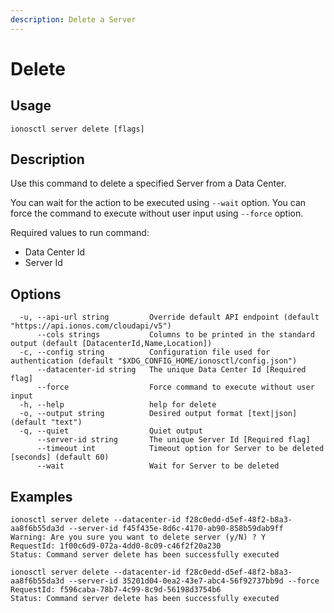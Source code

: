 ```yaml
---
description: Delete a Server
---
```


# Delete

## Usage

```text
ionosctl server delete [flags]
```

## Description

Use this command to delete a specified Server from a Data Center.

You can wait for the action to be executed using `--wait` option. You can force the command to execute without user input using `--force` option.

Required values to run command:

* Data Center Id
* Server Id

## Options

```text
  -u, --api-url string         Override default API endpoint (default "https://api.ionos.com/cloudapi/v5")
      --cols strings           Columns to be printed in the standard output (default [DatacenterId,Name,Location])
  -c, --config string          Configuration file used for authentication (default "$XDG_CONFIG_HOME/ionosctl/config.json")
      --datacenter-id string   The unique Data Center Id [Required flag]
      --force                  Force command to execute without user input
  -h, --help                   help for delete
  -o, --output string          Desired output format [text|json] (default "text")
  -q, --quiet                  Quiet output
      --server-id string       The unique Server Id [Required flag]
      --timeout int            Timeout option for Server to be deleted [seconds] (default 60)
      --wait                   Wait for Server to be deleted
```

## Examples

```text
ionosctl server delete --datacenter-id f28c0edd-d5ef-48f2-b8a3-aa8f6b55da3d --server-id f45f435e-8d6c-4170-ab90-858b59dab9ff 
Warning: Are you sure you want to delete server (y/N) ? Y
RequestId: 1f00c6d9-072a-4dd0-8c09-c46f2f20a230
Status: Command server delete has been successfully executed

ionosctl server delete --datacenter-id f28c0edd-d5ef-48f2-b8a3-aa8f6b55da3d --server-id 35201d04-0ea2-43e7-abc4-56f92737bb9d --force 
RequestId: f596caba-78b7-4c99-8c9d-56198d3754b6
Status: Command server delete has been successfully executed
```

